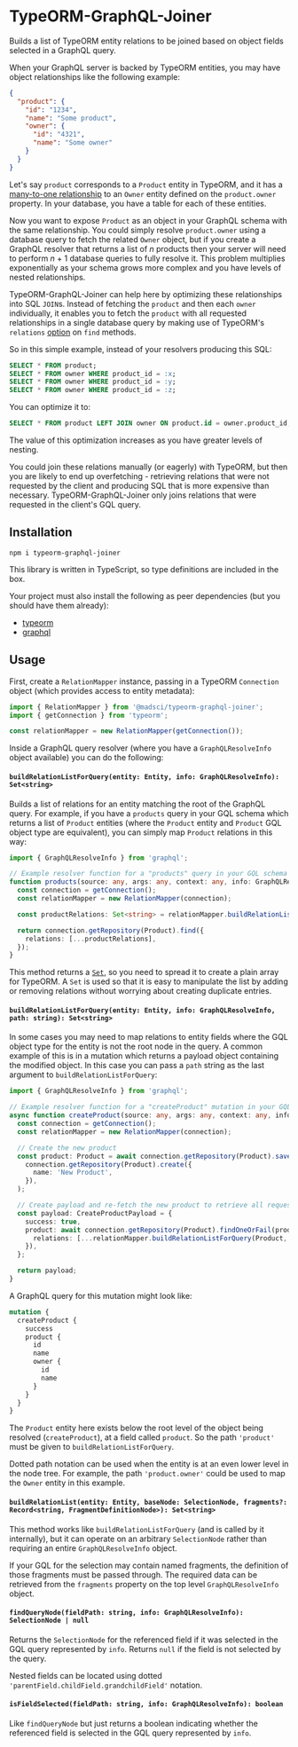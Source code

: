 # TypeORM-GraphQL-Joiner
Builds a list of TypeORM entity relations to be joined based on object fields selected in a GraphQL query.

When your GraphQL server is backed by TypeORM entities, you may have object relationships like the following example:

```json
{
  "product": {
    "id": "1234",
    "name": "Some product",
    "owner": {
      "id": "4321",
      "name": "Some owner"
    }
  }
}
```

Let's say `product` corresponds to a `Product` entity in TypeORM, and it has a
[many-to-one relationship](https://typeorm.io/#/many-to-one-one-to-many-relations) to an `Owner` entity defined on the
`product.owner` property. In your database, you have a table for each of these entities.

Now you want to expose `Product` as an object in your GraphQL schema with the same relationship. You could simply
resolve `product.owner` using a database query to fetch the related `Owner` object, but if you create a GraphQL resolver
that returns a list of _n_ products then your server will need to perform _n_ + 1 database queries to fully resolve it.
This problem multiplies exponentially as your schema grows more complex and you have levels of nested relationships.

TypeORM-GraphQL-Joiner can help here by optimizing these relationships into SQL `JOIN`s. Instead of fetching the
`product` and then each `owner` individually, it enables you to fetch the `product` with all requested relationships
in a single database query by making use of TypeORM's `relations` [option](https://typeorm.io/#/find-options) on `find`
methods.

So in this simple example, instead of your resolvers producing this SQL:

```sql
SELECT * FROM product;
SELECT * FROM owner WHERE product_id = :x;
SELECT * FROM owner WHERE product_id = :y;
SELECT * FROM owner WHERE product_id = :z;
```

You can optimize it to:

```sql
SELECT * FROM product LEFT JOIN owner ON product.id = owner.product_id;
```

The value of this optimization increases as you have greater levels of nesting.

You could join these relations manually (or eagerly) with TypeORM, but then you are likely to end up overfetching -
retrieving relations that were not requested by the client and producing SQL that is more expensive than necessary.
TypeORM-GraphQL-Joiner only joins relations that were requested in the client's GQL query.

## Installation

```
npm i typeorm-graphql-joiner
```

This library is written in TypeScript, so type definitions are included in the box.

Your project must also install the following as peer dependencies (but you should have them already):

- [typeorm](https://typeorm.io/)
- [graphql](https://www.npmjs.com/package/graphql)

## Usage

First, create a `RelationMapper` instance, passing in a TypeORM `Connection` object (which provides access to entity
metadata):

```ts
import { RelationMapper } from '@madsci/typeorm-graphql-joiner';
import { getConnection } from 'typeorm';

const relationMapper = new RelationMapper(getConnection());
```

Inside a GraphQL query resolver (where you have a `GraphQLResolveInfo` object available) you can do the following:

#### `buildRelationListForQuery(entity: Entity, info: GraphQLResolveInfo): Set<string>`

Builds a list of relations for an entity matching the root of the GraphQL query. For example, if you have a `products`
query in your GQL schema which returns a list of `Product` entities (where the `Product` entity and `Product` GQL object
type are equivalent), you can simply map `Product` relations in this way:

```ts
import { GraphQLResolveInfo } from 'graphql';

// Example resolver function for a "products" query in your GQL schema
function products(source: any, args: any, context: any, info: GraphQLResolveInfo): Promise<Product[]> {
  const connection = getConnection();
  const relationMapper = new RelationMapper(connection);

  const productRelations: Set<string> = relationMapper.buildRelationListForQuery(Product, info);

  return connection.getRepository(Product).find({
    relations: [...productRelations],
  });
}
```

This method returns a [`Set`](https://developer.mozilla.org/en-US/docs/Web/JavaScript/Reference/Global_Objects/Set), so
you need to spread it to create a plain array for TypeORM. A `Set` is used so that it is easy to manipulate the list by
adding or removing relations without worrying about creating duplicate entries.

#### `buildRelationListForQuery(entity: Entity, info: GraphQLResolveInfo, path: string): Set<string>`

In some cases you may need to map relations to entity fields where the GQL object type for the entity is not the root
node in the query. A common example of this is in a mutation which returns a payload object containing the modified
object. In this case you can pass a `path` string as the last argument to `buildRelationListForQuery`:

```ts
import { GraphQLResolveInfo } from 'graphql';

// Example resolver function for a "createProduct" mutation in your GQL schema
async function createProduct(source: any, args: any, context: any, info: GraphQLResolveInfo): Promise<CreateProductPayload> {
  const connection = getConnection();
  const relationMapper = new RelationMapper(connection);

  // Create the new product
  const product: Product = await connection.getRepository(Product).save(
    connection.getRepository(Product).create({
      name: 'New Product',
    }),
  );

  // Create payload and re-fetch the new product to retrieve all requested relations
  const payload: CreateProductPayload = {
    success: true,
    product: await connection.getRepository(Product).findOneOrFail(product.id, {
      relations: [...relationMapper.buildRelationListForQuery(Product, info, 'product')],
    }),
  };

  return payload;
}
```

A GraphQL query for this mutation might look like:

```graphql
mutation {
  createProduct {
    success
    product {
      id
      name
      owner {
        id
        name
      }
    }
  }
}
```

The `Product` entity here exists below the root level of the object being resolved (`createProduct`), at a field called
`product`. So the path `'product'` must be given to `buildRelationListForQuery`.

Dotted path notation can be used when the entity is at an even lower level in the node tree. For example, the path
`'product.owner'` could be used to map the `Owner` entity in this example.

#### `buildRelationList(entity: Entity, baseNode: SelectionNode, fragments?: Record<string, FragmentDefinitionNode>): Set<string>`

This method works like `buildRelationListForQuery` (and is called by it internally), but it can operate on an arbitrary
`SelectionNode` rather than requiring an entire `GraphQLResolveInfo` object.

If your GQL for the selection may contain named fragments, the definition of those fragments must be passed through.
The required data can be retrieved from the `fragments` property on the top level `GraphQLResolveInfo` object.

#### `findQueryNode(fieldPath: string, info: GraphQLResolveInfo): SelectionNode | null`

Returns the `SelectionNode` for the referenced field if it was selected in the GQL query represented by `info`. Returns
`null` if the field is not selected by the query.

Nested fields can be located using dotted `'parentField.childField.grandchildField'` notation.

#### `isFieldSelected(fieldPath: string, info: GraphQLResolveInfo): boolean`

Like `findQueryNode` but just returns a boolean indicating whether the referenced field is selected in the GQL query
represented by `info`.
